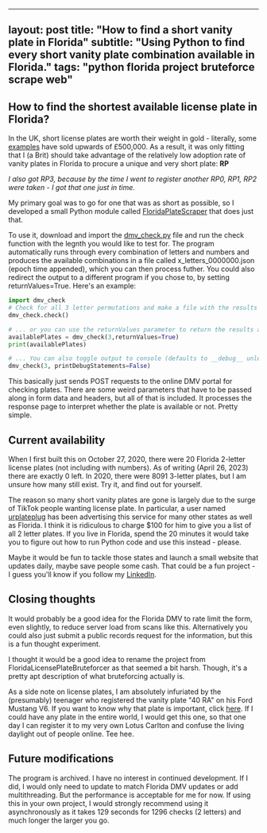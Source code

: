 
---
layout: post
title: "How to find a short vanity plate in Florida"
subtitle: "Using Python to find every short vanity plate combination available in Florida."
tags: "python florida project bruteforce scrape web"
---
## How to find the shortest available license plate in Florida?

In the UK, short license plates are worth their weight in gold - literally, some [examples](https://www.swiftreg.co.uk/blog/10-most-expensive-private-number-plates-ever-sold) have sold upwards of £500,000. As a result, it was only fitting that I (a Brit) should take advantage of the relatively low adoption rate of vanity plates in Florida to procure a unique and very short plate: **RP**

*I also got RP3, because by the time I went to register another RP0, RP1, RP2 were taken  - I got that one just in time.*

My primary goal was to go for one that was as short as possible, so I developed a small Python module called [FloridaPlateScraper](https://github.com/reecepounder/FloridaPlateScraper) that does just that.

To use it, download and import the [dmv_check.py](https://downgit.github.io/#/home?url=https://github.com/reecepounder/FloridaPlateScraper/blob/main/dmv_check.py) file and run the check function with the legnth you would like to test for. The program automatically runs through every combination of letters and numbers and produces the available combinations in a file called x_letters_0000000.json (epoch time appended), which you can then process futher. You could also redirect the output to a different program if you chose to, by setting returnValues=True. Here's an example:

```python
import dmv_check
# Check for all 3 letter permutations and make a file with the results
dmv_check.check()

# ... or you can use the returnValues parameter to return the results as a list instead
availablePlates = dmv_check(3,returnValues=True)
print(availablePlates)

# ... You can also toggle output to console (defaults to __debug__ unless overridden).
dmv_check(3, printDebugStatements=False)
```

This basically just sends POST requests to the online DMV portal for checking plates. There are some weird parameters that have to be passed along in form data and headers, but all of that is included. It processes the response page to interpret whether the plate is available or not. Pretty simple.

## Current availability
When I first built this on October 27, 2020, there were 20 Florida 2-letter license plates (not including with numbers). As of writing (April 26, 2023) there are exactly 0 left. In 2020, there were 8091 3-letter plates, but I am unsure how many still exist. Try it, and find out for yourself.



The reason so many short vanity plates are gone is largely due to the surge of TikTok people wanting license plate. In particular, a user named [urplateplug](https://tiktok.com/@urplateplug) has been advertising this service for many other states as well as Florida. I think it is ridiculous to charge $100 for him to give you a list of all 2 letter plates. If you live in Florida, spend the 20 minutes it would take you to figure out how to run Python code and use this instead - please.

Maybe it would be fun to tackle those states and launch a small website that updates daily, maybe save people some cash. That could be a fun project - I guess you'll know if you follow my [LinkedIn](https://linkedin.com/in/reecepounder).

## Closing thoughts
It would probably be a good idea for the Florida DMV to rate limit the form, even slightly, to reduce server load from scans like this. Alternatively you could also just submit a public records request for the information, but this is a fun thought experiment.

I thought it would be a good idea to rename the project from FloridaLicensePlateBruteforcer as that seemed a bit harsh. Though, it's a pretty apt description of what bruteforcing actually is.

As a side note on license plates, I am absolutely infuriated by the (presumably) teenager who registered the vanity plate "40 RA" on his Ford Mustang V6. If you want to know why that plate is important, click [here](https://jalopnik.com/an-amazing-lotus-tuned-sedan-terrorized-the-uk-in-a-vio-1575033146). If I could have any plate in the entire world, I would get this one, so that one day I can register it to my very own Lotus Carlton and confuse the living daylight out of people online. Tee hee.

## Future modifications
The program is archived. I have no interest in continued development. If I did, I would only need to update to match Florida DMV updates or add multithreading. But the performance is acceptable for me for now. If using this in your own project, I would strongly recommend using it asynchronously as it takes 129 seconds for 1296 checks (2 letters) and much longer the larger you go.

